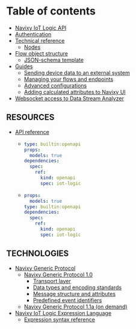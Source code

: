 # Table of contents

* [Navixy IoT Logic API](README.md)
* [Authentication](authentication.md)
* [Technical reference](technical-details/README.md)
  * [Nodes](technical-details/nodes.md)
* [Flow object structure](flow-schema-structure/README.md)
  * [JSON-schema template](flow-schema-structure/general-json-schema-example.md)
* [Guides](navixy-iot-guide/README.md)
  * [Sending device data to an external system](navixy-iot-guide/scenario1.md)
  * [Managing your flows and endpoints](navixy-iot-guide/scenario2.md)
  * [Advanced configurations](navixy-iot-guide/advanced-configurations.md)
  * [Adding calculated attributes to Navixy UI](navixy-iot-guide/adding-calculated-attributes-to-navixy-ui.md)
* [Websocket access to Data Stream Analyzer](Websocket-access-for-DSA.md)

## RESOURCES

* [API reference](resources/api-reference/README.md)
  * ```yaml
    type: builtin:openapi
    props:
      models: true
    dependencies:
      spec:
        ref:
          kind: openapi
          spec: iot-logic
    ```
  * ```yaml
    props:
      models: true
    type: builtin:openapi
    dependencies:
      spec:
        ref:
          kind: openapi
          spec: iot-logic
    ```

## TECHNOLOGIES

* [Navixy Generic Protocol](Technologies/navixy-generic-protocol/navixy-generic-protocol.md)
  * [Navixy Generic Protocol 1.0](Technologies/navixy-generic-protocol/navixy-generic-protocol/navixy-generic-protocol-10.md)
    * [Transport layer](Technologies/navixy-generic-protocol/navixy-generic-protocol/navixy-generic-protocol-10/transport-layer.md)
    * [Data types and encoding standards](Technologies/navixy-generic-protocol/navixy-generic-protocol/navixy-generic-protocol-10/data-types-and-encoding-standards.md)
    * [Message structure and attributes](Technologies/navixy-generic-protocol/navixy-generic-protocol/navixy-generic-protocol-10/message-structure-and-attributes.md)
    * [Predefined event identifiers](Technologies/navixy-generic-protocol/navixy-generic-protocol/navixy-generic-protocol-10/predefined-event-identifiers.md)
  * [Navixy Generic Protocol 1.1a (on demand)](Technologies/navixy-generic-protocol/navixy-generic-protocol/navixy-generic-protocol-11a-on-demand.md)
* [Navixy IoT Logic Expression Language](technologies/navixy-iot-logic-expression-language/README.md)
  * [Expression syntax reference](technologies/navixy-iot-logic-expression-language/expression-syntax-reference.md)
